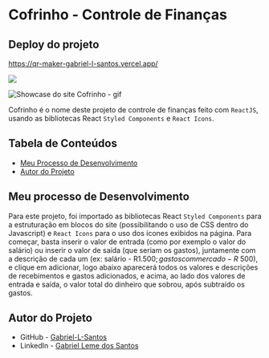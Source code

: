 # Cofrinho - Controle de Finanças

## Deploy do projeto

<https://qr-maker-gabriel-l-santos.vercel.app/>

<img src="http://img.shields.io/static/v1?label=STATUS&message=CONCLUIDO&color=GREEN&style=for-the-badge"/>
</p>

![Showcase do site Cofrinho - gif](./src/img-gif-readme/qr-maker-showcase.gif)

Cofrinho é o nome deste projeto de controle de finanças feito com `ReactJS`, usando as bibliotecas React `Styled Components` e `React Icons`.

## Tabela de Conteúdos

- [Meu Processo de Desenvolvimento](#meu-processo-de-desenvolvimento)
- [Autor do Projeto](#autor-do-projeto)

## Meu processo de Desenvolvimento

Para este projeto, foi importado as bibliotecas React `Styled Components` para a estruturação em blocos do site (possibilitando o uso de CSS dentro do Javascript) e `React Icons` para o uso dos ícones exibidos na página. Para começar, basta inserir o valor de entrada (como por exemplo o valor do salário) ou inserir o valor de saída (que seriam os gastos), juntamente com a descrição de cada um (ex: salário - R$1.500 ; gastos com mercado - R$ 500), e clique em adicionar, logo abaixo aparecerá todos os valores e descrições de recebimentos e gastos adicionados, e acima, ao lado dos valores de entrada e saída, o valor total do dinheiro que sobrou, após subtraído os gastos.

## Autor do Projeto

- GitHub - [Gabriel-L-Santos](https://github.com/Gabriel-L-Santos)
- LinkedIn - [Gabriel Leme dos Santos](https://www.linkedin.com/in/gabriel-leme-dos-santos/)

